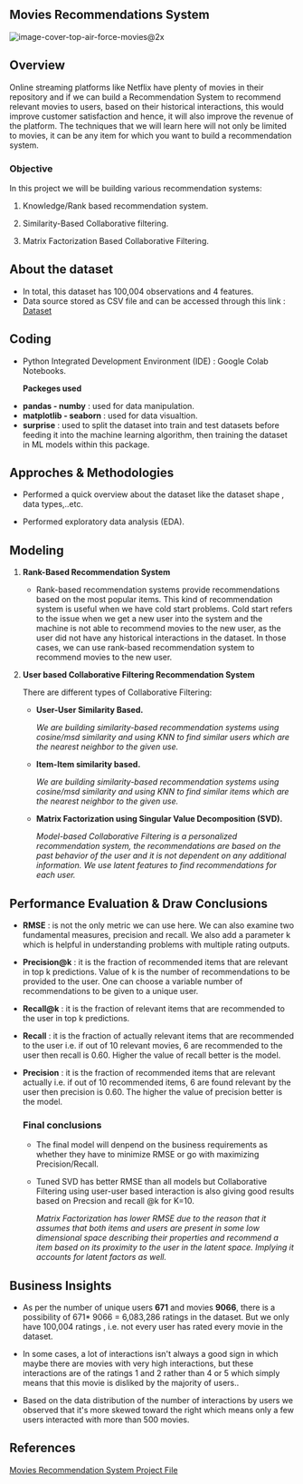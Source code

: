 ## Movies Recommendations System 

![image-cover-top-air-force-movies@2x](https://github.com/hayasalman/Movie-Recommendations-System/assets/71796909/776bd659-1d82-4f44-ba58-60eb48b94998)

## Overview

Online streaming platforms like Netflix have plenty of movies in their repository and if we can build a Recommendation System to recommend relevant 
movies to users, based on their historical interactions, this would improve customer satisfaction and hence, it will also improve the revenue of the 
platform. The techniques that we will learn here will not only be limited to movies, it can be any item for which you want to build a recommendation 
system.

### Objective

In this project we will be building various recommendation systems:
    
  1. Knowledge/Rank based recommendation system.
    
  2. Similarity-Based Collaborative filtering.
    
  3. Matrix Factorization Based Collaborative Filtering.
  
## About the dataset

- In total, this dataset has 100,004 observations and 4 features.
- Data source stored as CSV file and can be accessed through this link : [Dataset](https://raw.githubusercontent.com/hayasalman/Movie-Recommendations-System/main/ratings.csv)

## Coding

-  Python Integrated Development Environment (IDE) : Google Colab Notebooks.

   **Packeges used**
   
  * **pandas - numby** : used for data manipulation.
  * **matplotlib - seaborn** : used for data visualtion.
  * **surprise** : used to split the dataset into train and test datasets before feeding it into the machine learning algorithm, then training the 
      dataset in ML models within this package.

## Approches & Methodologies

- Performed a quick overview about the dataset like the dataset shape , data types,..etc.

- Performed exploratory data analysis (EDA).

## Modeling

1. **Rank-Based Recommendation System**
   
     - Rank-based recommendation systems provide recommendations based on the most popular items. This kind of recommendation system is useful when 
       we have cold start problems. Cold start refers to the issue when we get a new user into the system and the machine is not able to recommend 
       movies to the new user, as the user did not have any historical interactions in the dataset. In those cases, we can use rank-based 
       recommendation system to recommend movies to the new user.
       
2. **User based Collaborative Filtering Recommendation System**

    There are different types of Collaborative Filtering:

      - **User-User Similarity Based.**
  
        *We are building similarity-based recommendation systems using cosine/msd similarity and using KNN to find similar users which are the 
         nearest neighbor to the given use.*
        
      - **Item-Item similarity based.**

        *We are building similarity-based recommendation systems using cosine/msd similarity and using KNN to find similar items which are the 
         nearest neighbor to the given use.*
        
      - **Matrix Factorization using Singular Value Decomposition (SVD).**
        
           *Model-based Collaborative Filtering is a personalized recommendation system, the recommendations are based on the past behavior of the 
            user and it is not dependent on any additional information. We use latent features to find recommendations for each user.*

  ## Performance Evaluation & Draw Conclusions

  - **RMSE** : is not the only metric we can use here. We can also examine two fundamental measures, precision and recall. We also add a parameter k 
      which is helpful in understanding problems with multiple rating outputs.

- **Precision@k** : it is the fraction of recommended items that are relevant in top k predictions. Value of k is the number of recommendations to 
    be provided to the user. One can choose a variable number of recommendations to be given to a unique user.

- **Recall@k** : it is the fraction of relevant items that are recommended to the user in top k predictions.

- **Recall** : it is the fraction of actually relevant items that are recommended to the user i.e. if out of 10 relevant movies, 6 are recommended 
    to the user then recall is 0.60. Higher the value of recall better is the model. 

- **Precision** : it is the fraction of recommended items that are relevant actually i.e. if out of 10 recommended items, 6 are found relevant by 
    the user then precision is 0.60. The higher the value of precision better is the model.

  ### **Final conclusions**

  - The final model will denpend on the business requirements as whether they have to minimize RMSE or go with maximizing Precision/Recall.
    
  - Tuned SVD has better RMSE than all models but Collaborative Filtering using user-user based interaction is also giving good results based on 
    Precsion and recall @k for K=10.

    *Matrix Factorization has lower RMSE due to the reason that it assumes that both items and users are present in some low dimensional space 
     describing their properties and recommend a item based on its proximity to the user in the latent space. Implying it accounts for latent 
     factors as well.*

 ## Business Insights

 - As per the number of unique users **671** and movies **9066**, there is a possibility of 671* 9066 = 6,083,286 ratings in the dataset. But we 
   only have 100,004 ratings , i.e. not every user has rated every movie in the dataset.

- In some cases, a lot of interactions isn't always a good sign in which maybe there are movies with very high interactions, but these interactions 
  are of the ratings 1 and 2 rather than 4 or 5 which simply means that this movie is disliked by the majority of users..

- Based on the data distribution of the number of interactions by users we observed that it's more skewed toward the right which means only a few 
  users interacted with more than 500 movies.
  
 ## References

 [Movies Recommendation System Project File](https://github.com/hayasalman/Movie-Recommendations-System/blob/main/Movie_Recommendation_System%20_.ipynb)
 
